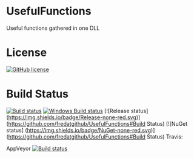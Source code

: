 # UsefulFunctions
Useful functions gathered in one DLL

# License
[![GitHub license](https://img.shields.io/github/license/MarcosMeli/FileHelpers.svg)](https://github.com/fredatgithub/UsefulFunctions#license)

# Build Status
[![Build status](https://img.shields.io/appveyor/ci/objorke/oxyplot.svg)](https://ci.appveyor.com/project/objorke/oxyplot)
[![Windows Build status](https://img.shields.io/appveyor/ci/danmar/cppcheck/master.svg?label=Windows%20build)](https://ci.appveyor.com/project/fredatgithub/UsefulFunctions/branch/master)
[![Release status] (https://img.shields.io/badge/Release-none-red.svg)] (https://github.com/fredatgithub/UsefulFunctions#Build Status)
[![NuGet status] (https://img.shields.io/badge/NuGet-none-red.svg)] (https://github.com/fredatgithub/UsefulFunctions#Build Status)
Travis: 

AppVeyor [![Build status](https://ci.appveyor.com/api/projects/status/i3378pd0rkx7cfliuenfvsyo/branch/master?svg=true)](https://ci.appveyor.com/project/fredatgithub/usefulfunctions/branch/master) 
